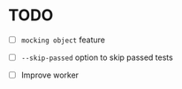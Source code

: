 # TODO

+ [ ] `mocking object` feature
+ [ ] `--skip-passed` option to skip passed tests
+ [ ] Improve worker

